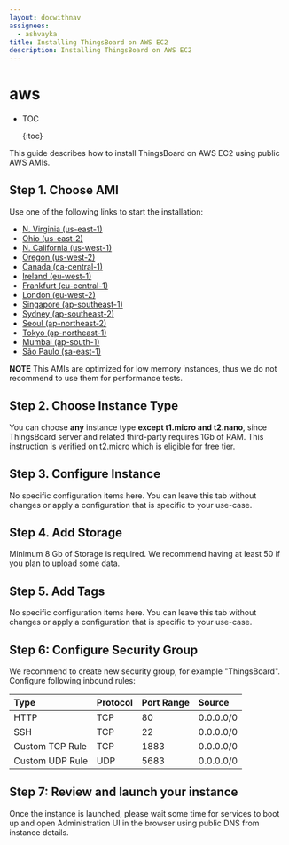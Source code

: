 ```yaml
---
layout: docwithnav
assignees:
  - ashvayka
title: Installing ThingsBoard on AWS EC2
description: Installing ThingsBoard on AWS EC2
---
```


# aws

* TOC

  {:toc}

This guide describes how to install ThingsBoard on AWS EC2 using public AWS AMIs.

## Step 1. Choose AMI

Use one of the following links to start the installation:

* [N. Virginia \(us-east-1\)](https://console.aws.amazon.com/ec2/v2/home?region=us-east-1#LaunchInstanceWizard:ami=ami-93588be9)
* [Ohio \(us-east-2\)](https://console.aws.amazon.com/ec2/v2/home?region=us-east-2#LaunchInstanceWizard:ami=ami-3d163a58)
* [N. California \(us-west-1\)](https://console.aws.amazon.com/ec2/v2/home?region=us-west-1#LaunchInstanceWizard:ami=ami-21695441)
* [Oregon \(us-west-2\)](https://console.aws.amazon.com/ec2/v2/home?region=us-west-2#LaunchInstanceWizard:ami=ami-b15794c9)
* [Canada \(ca-central-1\)](https://console.aws.amazon.com/ec2/v2/home?region=ca-central-1#LaunchInstanceWizard:ami=ami-88c67eec)
* [Ireland \(eu-west-1\)](https://console.aws.amazon.com/ec2/v2/home?region=eu-west-1#LaunchInstanceWizard:ami=ami-24fa245d)
* [Frankfurt \(eu-central-1\)](https://console.aws.amazon.com/ec2/v2/home?region=eu-central-1#LaunchInstanceWizard:ami=ami-3ba41d54)
* [London \(eu-west-2\)](https://console.aws.amazon.com/ec2/v2/home?region=eu-west-2#LaunchInstanceWizard:ami=ami-8e0914ea)
* [Singapore \(ap-southeast-1\)](https://console.aws.amazon.com/ec2/v2/home?region=ap-southeast-1#LaunchInstanceWizard:ami=ami-b24400d1)
* [Sydney \(ap-southeast-2\)](https://console.aws.amazon.com/ec2/v2/home?region=ap-southeast-2#LaunchInstanceWizard:ami=ami-33759851)
* [Seoul \(ap-northeast-2\)](https://console.aws.amazon.com/ec2/v2/home?region=ap-northeast-2#LaunchInstanceWizard:ami=ami-3c993c52)
* [Tokyo \(ap-northeast-1\)](https://console.aws.amazon.com/ec2/v2/home?region=ap-northeast-1#LaunchInstanceWizard:ami=ami-cd875dab)
* [Mumbai \(ap-south-1\)](https://console.aws.amazon.com/ec2/v2/home?region=ap-south-1#LaunchInstanceWizard:ami=ami-0cf7b463)
* [São Paulo \(sa-east-1\)](https://console.aws.amazon.com/ec2/v2/home?region=sa-east-1#LaunchInstanceWizard:ami=ami-600d740c)

**NOTE** This AMIs are optimized for low memory instances, thus we do not recommend to use them for performance tests.

## Step 2. Choose Instance Type

You can choose **any** instance type **except t1.micro and t2.nano**, since ThingsBoard server and related third-party requires 1Gb of RAM. This instruction is verified on t2.micro which is eligible for free tier.

## Step 3. Configure Instance

No specific configuration items here. You can leave this tab without changes or apply a configuration that is specific to your use-case.

## Step 4. Add Storage

Minimum 8 Gb of Storage is required. We recommend having at least 50 if you plan to upload some data.

## Step 5. Add Tags

No specific configuration items here. You can leave this tab without changes or apply a configuration that is specific to your use-case.

## Step 6: Configure Security Group

We recommend to create new security group, for example "ThingsBoard". Configure following inbound rules:

| Type | Protocol | Port Range | Source |
| :--- | :--- | :--- | :--- |
| HTTP | TCP | 80 | 0.0.0.0/0 |
| SSH | TCP | 22 | 0.0.0.0/0 |
| Custom TCP Rule | TCP | 1883 | 0.0.0.0/0 |
| Custom UDP Rule | UDP | 5683 | 0.0.0.0/0 |

## Step 7: Review and launch your instance

Once the instance is launched, please wait some time for services to boot up and open Administration UI in the browser using public DNS from instance details.

